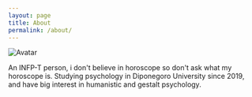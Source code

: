 ```yaml
---
layout: page
title: About
permalink: /about/
---
```


![Avatar]({{site.baseurl}}/images/avatar.png)

An INFP-T person, i don't believe in horoscope so don't ask what my horoscope is. Studying psychology in Diponegoro University since 2019, and have big interest in humanistic and gestalt psychology.
